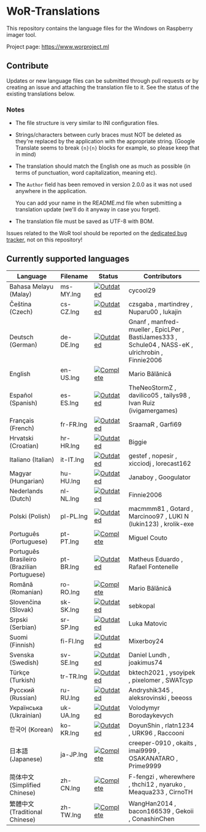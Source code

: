 # WoR-Translations
This repository contains the language files for the Windows on Raspberry imager tool.

Project page: https://www.worproject.ml

## Contribute
Updates or new language files can be submitted through pull requests or by creating an issue and attaching the translation file to it. See the status of the existing translations below.

### Notes
* The file structure is very similar to INI configuration files.

* Strings/characters between curly braces must NOT be deleted as they're replaced by the application with the appropriate string. (Google Translate seems to break `{n}{n}` blocks for example, so please keep that in mind)

* The translation should match the English one as much as possible (in terms of punctuation, word capitalization, meaning etc).

* The `Author` field has been removed in version 2.0.0 as it was not used anywhere in the application. 

  You can add your name in the README.md file when submitting a translation update (we'll do it anyway in case you forget).
  
* The translation file must be saved as UTF-8 with BOM.

Issues related to the WoR tool should be reported on the [dedicated bug tracker](https://www.worproject.ml/bugtracker), not on this repository!

## Currently supported languages

| Language                                    | Filename  | Status                                                                       | Contributors 
| ------------------------------------------- | --------- | ---------------------------------------------------------------------------- | --------------
| Bahasa Melayu (Malay)                       | ms-MY.lng | [![Outdated](https://img.shields.io/badge/-Outdated-red)](/lang/ms-MY.lng) | cycool29
| Čeština (Czech)                             | cs-CZ.lng | [![Outdated](https://img.shields.io/badge/-Outdated-red)](/lang/cs-CZ.lng) | czsgaba , martindrey , Nuparu00 , lukajin
| Deutsch (German)                            | de-DE.lng | [![Outdated](https://img.shields.io/badge/-Outdated-red)](/lang/de-DE.lng) | Gnanf , manfred-mueller , EpicLPer , BastiJames333 , Schule04 , NASS-eK , ulrichrobin , Finnie2006
| English                                     | en-US.lng | [![Complete](https://img.shields.io/badge/-Complete-green)](/lang/en-US.lng) | Mario Bălănică
| Español (Spanish)                           | es-ES.lng | [![Outdated](https://img.shields.io/badge/-Outdated-red)](/lang/es-ES.lng) | TheNeoStormZ , davilico05 , tailys98 , Ivan Ruiz (ivigamergames) 
| Français (French)                           | fr-FR.lng | [![Outdated](https://img.shields.io/badge/-Outdated-red)](/lang/fr-FR.lng) | SraamaR , Garfi69
| Hrvatski (Croatian)                         | hr-HR.lng | [![Outdated](https://img.shields.io/badge/-Outdated-red)](/lang/hr-HR.lng)   | Biggie 
| Italiano (Italian)                          | it-IT.lng | [![Outdated](https://img.shields.io/badge/-Outdated-red)](/lang/it-IT.lng) | gestef , nopesir , xicciodj , lorecast162 
| Magyar (Hungarian)                          | hu-HU.lng | [![Outdated](https://img.shields.io/badge/-Outdated-red)](/lang/hu-HU.lng)   | Janaboy , Googulator 
| Nederlands (Dutch)                          | nl-NL.lng | [![Outdated](https://img.shields.io/badge/-Outdated-red)](/lang/nl-NL.lng) | Finnie2006
| Polski (Polish)                             | pl-PL.lng | [![Outdated](https://img.shields.io/badge/-Outdated-red)](/lang/pl-PL.lng) | macmmm81 , Gotard , Marcinoo97 , LUKI N (lukin123) , krolik-exe
| Português (Portuguese)                      | pt-PT.lng | [![Complete](https://img.shields.io/badge/-Complete-green)](/lang/pt-PT.lng) | Miguel Couto
| Português Brasileiro (Brazilian Portuguese) | pt-BR.lng | [![Outdated](https://img.shields.io/badge/-Outdated-red)](/lang/pt-BR.lng)   | Matheus Eduardo , Rafael Fontenelle
| Română (Romanian)                           | ro-RO.lng | [![Complete](https://img.shields.io/badge/-Complete-green)](/lang/ro-RO.lng) | Mario Bălănică
| Slovenčina (Slovak)                         | sk-SK.lng | [![Outdated](https://img.shields.io/badge/-Outdated-red)](/lang/sk-SK.lng) | sebkopal
| Srpski (Serbian)                            | sr-SP.lng | [![Outdated](https://img.shields.io/badge/-Outdated-red)](/lang/sr-SP.lng) | Luka Matovic
| Suomi (Finnish)                             | fi-FI.lng | [![Outdated](https://img.shields.io/badge/-Outdated-red)](/lang/fi-FI.lng) | Mixerboy24
| Svenska (Swedish)                           | sv-SE.lng | [![Outdated](https://img.shields.io/badge/-Outdated-red)](/lang/sv-SE.lng) | Daniel Lundh , joakimus74
| Türkçe (Turkish)                            | tr-TR.lng | [![Outdated](https://img.shields.io/badge/-Outdated-red)](/lang/tr-TR.lng)   | bktech2021 , ysoyipek , pixelomer , SWATcyp
| Русский (Russian)                           | ru-RU.lng | [![Outdated](https://img.shields.io/badge/-Outdated-red)](/lang/ru-RU.lng) | Andryshik345 , aleksrovinski , beeoss
| Українська (Ukrainian)                      | uk-UA.lng | [![Outdated](https://img.shields.io/badge/-Outdated-red)](/lang/uk-UA.lng) | Volodymyr Borodaykevych
| 한국어 (Korean)                              | ko-KR.lng | [![Outdated](https://img.shields.io/badge/-Outdated-red)](/lang/ko-KR.lng) | DoyunShin , rlatn1234 , URK96 , Raccooni
| 日本語 (Japanese)                            | ja-JP.lng | [![Complete](https://img.shields.io/badge/-Complete-green)](/lang/ja-JP.lng) | creeper-0910 , okaits , imai9999 , OSAKANATARO , Prime9999
| 简体中文 (Simplified Chinese)                | zh-CN.lng | [![Complete](https://img.shields.io/badge/-Complete-green)](/lang/zh-CN.lng) | F-fengzi , wherewhere , thchi12 , nyaruko , Meaqua233 , CirnoTH
| 繁體中文 (Traditional Chinese)               | zh-TW.lng | [![Complete](https://img.shields.io/badge/-Complete-green)](/lang/zh-TW.lng) | WangHan2014 , bacon166539 , Gekoii , ConashinChen
